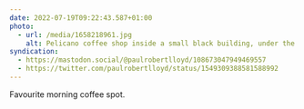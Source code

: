```yaml
---
date: 2022-07-19T09:22:43.587+01:00
photo:
  - url: /media/1658218961.jpg
    alt: Pelicano coffee shop inside a small black building, under the shade of some trees. A chocolate-coloured labrador sits in front of the serving hatch.
syndication:
  - https://mastodon.social/@paulrobertlloyd/108673047949469557
  - https://twitter.com/paulrobertlloyd/status/1549309388581588992
---
```

Favourite morning coffee spot.
